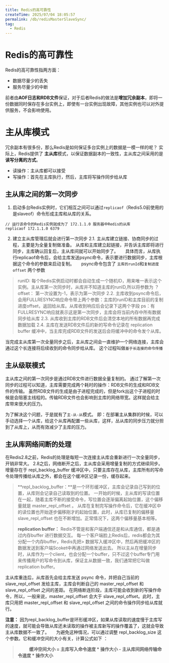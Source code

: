 ```yaml
---
title: Redis的高可靠性
createTime: 2025/07/04 18:05:57
permalink: /db/redisMasterSlaveSync/
tag:
  - Redis
---
```

# Redis的高可靠性

Redis的高可靠性指两方面：
- 数据尽量少的丢失
- 服务尽量少的中断

前者由**AOF日志和RDB文件**保证，对于后者Redis的做法是**增加冗余副本**，即将一份数据同时保存在多台实例上，即使有一台实例出现故障，其他实例也可以对外提供服务，不会影响使用。


# 主从库模式

冗余副本有很多份，那么Redis是如何保证多台实例上的数据是一模一样的呢？
实际上，Redis提供了 **主从库**模式，以保证数据副本的一致性，主从库之间采用的是**读写分离的方式**。
- 读操作：主从库都可以接受
- 写操作：首先在主库执行，然后，主库将写操作同步给从库

## 主从库之间的第一次同步

1. 启动多台Redis实例时，它们相互之间可以通过`replicaof`（Redis5.0前使用的是slaveof）命令形成主库和从库的关系。
```shell
// 运行该命令的Redis实例就成为了 172.1.1.0 服务器中Redis的从库
replicaof 172.1.1.0 6379
```

2. 建立主从库管理后就会进行第一次同步
2.1. 主从库建立链接、协商同步的过程，主要是为全量复制做准备。 从库和主库建立起链接，并告诉主库即将进行同步，主库确认回复后，主从库间就可以开始同步了。
&emsp; 具体而言，从库执行replicaof命令后，会给主库发送psync命令，表示要进行数据同步，主库根据这个命令的参数来启动复制。
&emsp; psync命令包含了 `主库的runId`和`复制进度offset` 两个参数
> runID: 每个Redis实例启动时都会自动生成一个随机ID，用来唯一表示这个实例。主从库第一次同步时，从库并不知道主库的runID,所以将参数为 ？
> offset： 第一次设置为-1，表示为第一次同步
2.2. 主库收到psync命令后，会用FULLRESYNC响应命令带上两个参数：主库的runID和主库目前的复制进度offset，返回给从库。从库收到响应后会记录下这两个字段
ps：有FULLRESYNC响应就表示这是第一次同步，主库会将当前内存中所有数据同步给从库
2.3. 从库收到主库的RDB文件后会清空本地的所有数据再完成数据加载
2.4. 主库在发送RDB文件后的新的写命令记录在 replication buffer 缓冲中，当主库完成RDB文件的发送后会将缓冲中的命令发个从库。

当完成主从库第一次全量同步之后，主从库之间会一直维护一个网络连接，主库会通过这个长连接将后续收到的命令同步给从库。 这个过程叫做`基于长连接的命令传播`

## 主从级联模式
主从库之间的第一次同步是通过RDB文件进行数据全量复制的。
通过了解第一次同步的过程可以知道，主库需要完成两个耗时的操作：RDB文件的生成和RDB文件的传输。
虽然RDB文件的生成是由子进程完成的，但是fork出这个子进程的时候是会阻塞主线程的。传输RDB文件也会影响到主库的网络带宽。这样就会给主库带来很大的压力。

为了解决这个问题，于是就有了`主-从-从`模式。
即：在部署主从集群的时候，可以手动选择一个从库，给这个从库再配置一些从库，这样，丛从库的同步压力就分担到了从库上，从而有效减少了主库的压力。


## 主从库网络间断的处理

在Redis2.8之前，Redis的处理是每短一次连接主从库会重新进行一次全量同步，开销非常大。
2.8之后，网络断开之后，主从库会采用增量复制的方式继续同步。  增量存在于 repl_backlog_buffer 缓冲区中，只要主库存在从库，主库所有的写命令处理传播给从库之外，都会在这个缓冲区记录一份，缓存起来。 
> **repl_backlog_buffer：**是一个环形缓冲区，主库会记录自己写到的位置，从库则会记录自己读取到的位置。
> 一开始的时候，主从库的写读位置在一起，随着主库不断的接受命令，写位置会逐渐偏离起始位置，这个偏移量就是 master_repl_offset 。 
> 从库在复制完写操作命令后，它在缓冲区中的读位置也开始逐步偏移刚才的起始位置，此时，从库已复制的偏移量 slave_repl_offset 也在不断增加。正常情况下，这两个偏移量基本相等。
>
> **replication buffer：** Redis不管是和客户端通信还是和从库通信，都是通过内存buffer 进行数据交互。 每一个客户端脸上Redis后，redis都会为其分配一个内存buffer，Redis先把> 数据写入缓冲区中，然后再把缓冲区的数据发送到客户端Scoket中再通过网络发送出去。
> 所以主从在增量同步时，从库作为一个client，也会分配一个buffer，只不过这个buffer专门用来传播用户的写命令到从库，保证主从数据一致，我们通常把它叫做replication buffer。
>
>

主从库重连后，从库首先会给主库发送 psync 命令，并把自己当前的 slave_repl_offset 发给主库，主库会判断自己的 master_repl_offset 和 slave_repl_offset 之间的差距。
在网络断连阶段，主库可能会收到新的写操作命令，所以，一般来说，master_repl_offset 会大于 slave_repl_offset。此时，主库只用把 master_repl_offset 和 slave_repl_offset 之间的命令操作同步给从库就行。

**注意：** 因为repl_backlog_buffer是环形缓冲区，如果从库读取的速度慢于主库写的速度，就可能会导致从库还未读取的操作被主库新写的操作覆盖了，这就会导致主从库数据不一致了。
&emsp; 为避免这种情况，可以通过调整 repl_backlog_size 这个参数。它和缓冲空间的大小有关，计算公式如下 ：
> &emsp; &emsp; **缓冲空间大小 = 主库写入命令速度 * 操作大小 - 主从库间网络传输命令速度 * 操作大小**







